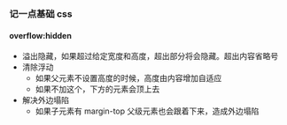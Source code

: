 ### 记一点基础 css
#### overflow:hidden
- 溢出隐藏，如果超过给定宽度和高度，超出部分将会隐藏。超出内容省略号
- 清除浮动
  - 如果父元素不设置高度的时候，高度由内容增加自适应
  - 如果不加这个，下方的元素会顶上去
- 解决外边塌陷
  - 如果子元素有 margin-top 父级元素也会跟着下来，造成外边塌陷